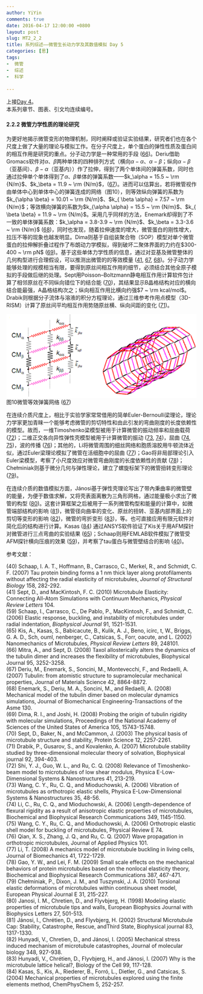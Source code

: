 ```yaml
---
author: YiYin
comments: true
date: 2016-04-17 12:00:00 +0800
layout: post
slug: MT2_2_2
title: 系列综述——微管生长动力学及其数值模拟 Day 5
categories: [思]
tags:
-  微管
-  综述
-  科学

---
```


上接[Day 4](http://whyhow.github.io/2016/04/16/mt2-2-1.html)。<br/>
本系列章节、图表、引文均连续编号。


#### 2.2.2 微管力学性质的理论研究

为更好地揭示微管变形的物理机制，同时阐释或验证实验结果，研究者们也在各个尺度上做了大量的理论与模拟工作。在分子尺度上，单个蛋白的弹性性质及蛋白间的相互作用是研究的重点。分子动力学是一种常用的手段 (<a href="#r66">66</a>)。Deriu借助Gromacs软件对$\alpha$、$\beta$两种单体的四种排列方式（横向$\alpha-\alpha$、$\alpha-\beta$；纵向$\alpha-\beta$（亚基间）、$\beta-\alpha$（亚基内））作了拉伸，得到了两个单体间的弹簧系数，同时也通过拉伸单个单体得到了$\alpha$、$\beta$单体的弹簧系数——$k_\alpha = 15.5 ~ \rm {N/m}$、$k_\beta = 11.9 ~ \rm {N/m}$，(<a href="#r67">67</a>)。进而可以估算出，若将微管视作由单体中心到单体中心的弹簧连成的网络（图10），则等效纵向弹簧的系数为$k_{\alpha \beta} = 10.01 ~ \rm {N/m}$、$k_{ \beta \alpha} = 7.57 ~ \rm {N/m}$；等效横向弹簧的系数为$k_{\alpha \alpha} = 15.5 ~ \rm {N/m}$、$k_{ \beta \beta} = 11.9 ~ \rm {N/m}$。采用几乎同样的方法，Enemark却得到了不一致的单体弹簧系数：$k_\alpha = 3.8-3.9 ~ \rm {N/m}$、$k_\beta = 3.3-3.6 ~ \rm {N/m}$ (<a href="#r68">68</a>)，同时也发现，随着拉伸速度的增大，微管蛋白的刚性增大，拉压不等的现象也越发明显。Dima则基于自组装聚合物（SOP）模型对单个微管蛋白的拉伸解折叠过程作了布朗动力学模拟，得到破坏二聚体界面的力约在$300-400 ~ \rm pN$ (<a href="#r69">69</a>)。基于这些单体力学性质的信息，通过对亚基及微管整体的几何构型进行合理假设，可以推测出微管的的等效模量 (<a href="#r41">41</a>, <a href="#r67">67</a>, <a href="#r68">68</a>)。分子动力学能够处理的规模相当有限，要得到原丝间相互作用的细节，必须结合其他全原子模拟的手段做后继的处理。Sept用Poisson–Boltzmann静电相互作用计算软件包计算了相邻原丝在不同纵向错位下的结合能 (<a href="#r67">70</a>)，其结果显示B晶格结构对应的横向结合能最强，A晶格结构次之；纵向相互作用比横向约强$7 ~ \rm kcal/mol$。Drabik则根据分子流体与溶液的积分方程理论，通过三维参考作用点模型（3D-RISM）计算了原丝间平均相互作用势随原丝横、纵向间距的变化 (<a href="#r71">71</a>)。

<div class="figure"><img src="/public/images/microtubule/image094.png" align="middle"><div class="caption"><span class="fignum">图10</span>微管等效弹簧网络 (<a href="#r67">67</a>)</div></div>

在连续介质尺度上，相比于实验学家常常借用的简单Euler-Bernoulli梁理论，理论力学家更加青睐一个能够考虑微管的剪切特性和由此引发的弯曲刚度的长度依赖性的模型。故而，一维Timoshenko梁模型被用于计算微管的振动频率和屈曲载荷 (<a href="#r72">72</a>)；二维正交各向异性弹性壳模型被用于计算微管的振动 (<a href="#r73">73</a>, <a href="#r74">74</a>)，屈曲 (<a href="#r74">74</a>, <a href="#r75">75</a>)，波的传播 (<a href="#r76">76</a>)；其他的，Li将微管周围的细丝网络和胞质溶胶用牛顿流体近似，通过Euler梁理论模拟了微管在活细胞中的屈曲 (<a href="#r77">77</a>)；Gao将非局部理论引入Euler梁模型，考察了小尺度效应对微管弯曲刚度的长度依赖性的贡献 (<a href="#r78">78</a>)；Chełminiak则基于微分几何与弹性理论，建立了螺旋标架下的微管扭转变形理论 (<a href="#r79">79</a>)。

在连续介质的数值模拟方面，Jánosi基于弹性壳理论写出了带內秉曲率的微管壁的能量，为便于数值求解，又将壳表面离散为三角形网格，通过能量极小求出了微管的构型 (<a href="#r80">80</a>)。这套计算框架之后被用于一系列微管构型和能量的计算中，如微管端部结构的影响 (<a href="#r81">81</a>)，微管径向曲率的变化、原丝的扭转、亚基内部界面上的剪切等变形的影响 (<a href="#r82">82</a>)，微管的弯折变形 (<a href="#r83">83</a>)，等。也可直接应用有限元软件对简化后的结构进行计算。Kasas (<a href="#r84">84</a>) 通过ANSYS软件验证了Kis关于用AFM探针对微管进行三点弯曲的实验结果 (<a href="#r65">65</a>)；Schaap则用FEMLAB软件模拟了微管受AFM探针横向压痕的效果 (<a href="#r59">59</a>)，并考察了tau蛋白与微管壁结合的影响 (<a href="#r40">40</a>)。


参考文献：

<a name="r40"></a>(40) Schaap, I. A. T., Hoffmann, B., Carrasco, C., Merkel, R., and Schmidt, C. F. (2007) Tau protein binding forms a 1 nm thick layer along protofilaments without affecting the radial elasticity of microtubules, *Journal of Structural Biology* 158, 282-292.<br/>
<a name="r41"></a>(41) Sept, D., and MacKintosh, F. C. (2010) Microtubule Elasticity: Connecting All-Atom Simulations with Continuum Mechanics, *Physical Review Letters* 104.<br/>
<a name="r59"></a>(59) Schaap, I., Carrasco, C., De Pablo, P., MacKintosh, F., and Schmidt, C. (2006) Elastic response, buckling, and instability of microtubules under radial indentation, *Biophysical Journal* 91, 1521-1531.<br/>
<a name="r65"></a>(65) Kis, A., Kasas, S., Babicacute, B., Kulik, A. J., Beno, icirc, t, W., Briggs, G. A. D., Sch, ouml, nenberger, C., Catsicas, S., Forr, oacute, and L. (2002) Nanomechanics of Microtubules, *Physical Review Letters* 89, 248101.<br/>
<a name="r66"></a>(66) Mitra, A., and Sept, D. (2008) Taxol allosterically alters the dynamics of the tubulin dimer and increases the flexibility of microtubules, Biophysical Journal 95, 3252-3258.<br/>
<a name="r67"></a>(67) Deriu, M., Enemark, S., Soncini, M., Montevecchi, F., and Redaelli, A. (2007) Tubulin: from atomistic structure to supramolecular mechanical properties, Journal of Materials Science 42, 8864-8872.<br/>
<a name="r68"></a>(68) Enemark, S., Deriu, M. A., Soncini, M., and Redaelli, A. (2008) Mechanical model of the tubulin dimer based on molecular dynamics simulations, Journal of Biomechanical Engineering-Transactions of the Asme 130.<br/>
<a name="r69"></a>(69) Dima, R. I., and Joshi, H. (2008) Probing the origin of tubulin rigidity with molecular simulations, Proceedings of the National Academy of Sciences of the United States of America 105, 15743-15748.<br/>
<a name="r70"></a>(70) Sept, D., Baker, N., and McCammon, J. (2003) The physical basis of microtubule structure and stability, Protein Science 12, 2257-2261.<br/>
<a name="r71"></a>(71) Drabik, P., Gusarov, S., and Kovalenko, A. (2007) Microtubule stability studied by three-dimensional molecular theory of solvation, Biophysical journal 92, 394-403.<br/>
<a name="r72"></a>(72) Shi, Y. J., Guo, W. L., and Ru, C. Q. (2008) Relevance of Timoshenko-beam model to microtubules of low shear modulus, Physica E-Low-Dimensional Systems & Nanostructures 41, 213-219.<br/>
<a name="r73"></a>(73) Wang, C. Y., Ru, C. Q., and Mioduchowski, A. (2006) Vibration of microtubules as orthotropic elastic shells, Physica E-Low-Dimensional Systems & Nanostructures 35, 48-56.<br/>
<a name="r74"></a>(74) Li, C., Ru, C. Q., and Mioduchowski, A. (2006) Length-dependence of flexural rigidity as a result of anisotropic elastic properties of microtubules, Biochemical and Biophysical Research Communications 349, 1145-1150.<br/>
<a name="r75"></a>(75) Wang, C. Y., Ru, C. Q., and Mioduchowski, A. (2006) Orthotropic elastic shell model for buckling of microtubules, Physical Review E 74.<br/>
<a name="r76"></a>(76) Qian, X. S., Zhang, J. Q., and Ru, C. Q. (2007) Wave propagation in orthotropic microtubules, Journal of Applied Physics 101.<br/>
<a name="r77"></a>(77) Li, T. (2008) A mechanics model of microtubule buckling in living cells, Journal of Biomechanics 41, 1722-1729.<br/>
<a name="r78"></a>(78) Gao, Y. W., and Lei, F. M. (2009) Small scale effects on the mechanical behaviors of protein microtubules based on the nonlocal elasticity theory, Biochemical and Biophysical Research Communications 387, 467-471.<br/>
<a name="r79"></a>(79) Chełminiak, P., Dixon, J. M., and Tuszynski, J. A. (2010) Torsional elastic deformations of microtubules within continuous sheet model, European Physical Journal E 31, 215-227.<br/>
<a name="r80"></a>(80) Janosi, I. M., Chretien, D., and Flyvbjerg, H. (1998) Modeling elastic properties of microtubule tips and walls, European Biophysics Journal with Biophysics Letters 27, 501-513.<br/>
<a name="r81"></a>(81) Jánosi, I., Chrétien, D., and Flyvbjerg, H. (2002) Structural Microtubule Cap: Stability, Catastrophe, Rescue, andThird State, Biophysical journal 83, 1317-1330.<br/>
<a name="r82"></a>(82) Hunyadi, V., Chretien, D., and Jánosi, I. (2005) Mechanical stress induced mechanism of microtubule catastrophes, Journal of molecular biology 348, 927-938.<br/>
<a name="r83"></a>(83) Hunyadi, V., Chrétien, D., Flyvbjerg, H., and Jánosi, I. (2007) Why is the microtubule lattice helical?, Biology of the Cell 99, 117-128.<br/>
<a name="r84S"></a>(84) Kasas, S., Kis, A., Riederer, B., Forró, L., Dietler, G., and Catsicas, S. (2004) Mechanical properties of microtubules explored using the finite elements method, ChemPhysChem 5, 252-257.<br/>